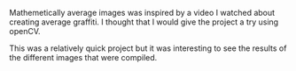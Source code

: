 Mathemetically average images was inspired by a video I watched about creating average graffiti. I thought that I would give the project a try using openCV. 

This was a relatively quick project but it was interesting to see the results of the different images that were compiled.
